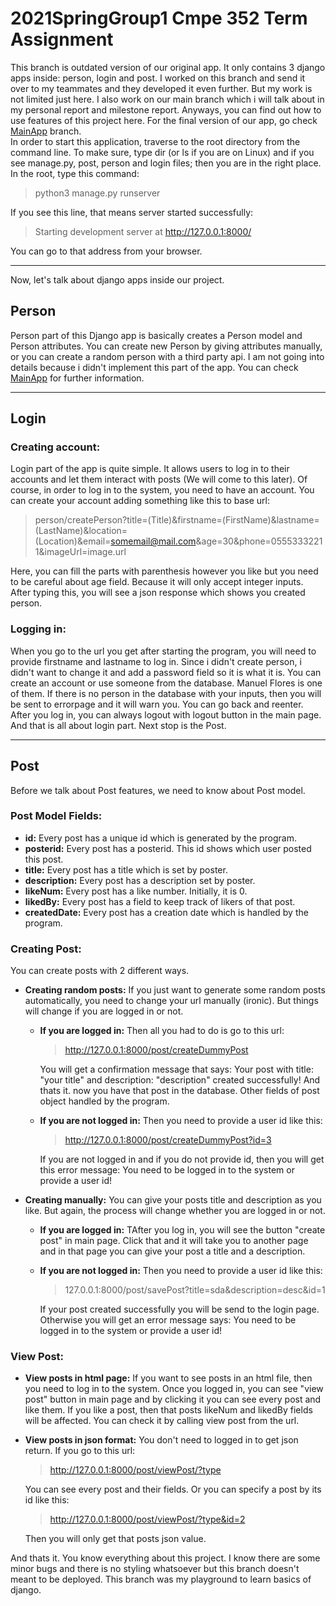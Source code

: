 # 2021SpringGroup1 Cmpe 352 Term Assignment
This branch is outdated version of our original app. It only contains 3 django apps inside: person, login and post. I worked on this branch and send it over to my teammates and they developed it even further. But my work is not limited just here. I also work on our main branch which i will talk about in my personal report and milestone report. Anyways, you can find out how to use features of this project here. For the final version of our app, go check [MainApp](https://github.com/bounswe/2021SpringGroup1/tree/MainApp) branch.
<br>
In order to start this application, traverse to the root directory from the command line. To make sure, type dir (or ls if you are on Linux) and if you see manage.py, post, person and login files; then you are in the right place. In the root, type this command:
> python3 manage.py runserver 

If you see this line, that means server started successfully: 
> Starting development server at http://127.0.0.1:8000/

You can go to that address from your browser.
<hr>
Now, let's talk about django apps inside our project.

## Person
Person part of this Django app is basically creates a Person model and Person attributes. You can create new Person by giving attributes manually, or you can create a random person with a third party api. I am not going into details because i didn't implement this part of the app. You can check [MainApp](https://github.com/bounswe/2021SpringGroup1/tree/MainApp) for further information.

<hr>

## Login
### Creating account:
Login part of the app is quite simple. It allows users to log in to their accounts and let them interact with posts (We will come to this later). Of course, in order to log in to the system, you need to have an account. You can create your account adding something like this to base url:
> person/createPerson?title=(Title)&firstname=(FirstName)&lastname=(LastName)&location=(Location)&email=somemail@mail.com&age=30&phone=05553332211&imageUrl=image.url

Here, you can fill the parts with parenthesis however you like but you need to be careful about age field. Because it will only accept integer inputs. After typing this, you will see a json response which shows you created person.

### Logging in:
When you go to the url you get after starting the program, you will need to provide firstname and lastname to log in. Since i didn't create person, i didn't want to change it and add a password field so it is what it is. You can create an account or use someone from the database. Manuel Flores is one of them. If there is no person in the database with your inputs, then you will be sent to errorpage and it will warn you. You can go back and reenter. After you log in, you can always logout with logout button in the main page.
<br>
And that is all about login part. Next stop is the Post.
<hr>

## Post
Before we talk about Post features, we need to know about Post model.
### Post Model Fields:
- <b>id:</b> Every post has a unique id which is generated by the program.
- <b>posterid:</b> Every post has a posterid. This id shows which user posted this post.
- <b>title:</b> Every post has a title which is set by poster.
- <b>description:</b> Every post has a description set by poster.
- <b>likeNum:</b> Every post has a like number. Initially, it is 0.
- <b>likedBy:</b> Every post has a field to keep track of likers of that post.
- <b>createdDate:</b> Every post has a creation date which is handled by the program. 

### Creating Post:
You can create posts with 2 different ways.
- <b>Creating random posts:</b> If you just want to generate some random posts automatically, you need to change your url manually (ironic). But things will change if you are logged in or not.
  + <b>If you are logged in:</b> Then all you had to do is go to this url:
    > http://127.0.0.1:8000/post/createDummyPost
    
    You will get a confirmation message that says: Your post with title: "your title" and description: "description" created successfully!
    And thats it. now you have that post in the database. Other fields of post object handled by the program.
  + <b>If you are not logged in:</b> Then you need to provide a user id like this:
    > http://127.0.0.1:8000/post/createDummyPost?id=3
    
    If you are not logged in and if you do not provide id, then you will get this error message: You need to be logged in to the system or provide a user id!
    
- <b>Creating manually:</b> You can give your posts title and description as you like. But again, the process will change whether you are logged in or not.
  + <b>If you are logged in:</b> TAfter you log in, you will see the button "create post" in main page. Click that and it will take you to another page and in that page you can give your post a title and a description.
  + <b>If you are not logged in:</b> Then you need to provide a user id like this:
    > 127.0.0.1:8000/post/savePost?title=sda&description=desc&id=1
    
    If your post created successfully you will be send to the login page. Otherwise you will get an error message says: You need to be logged in to the system or provide a user id!

### View Post:
- <b>View posts in html page:</b> If you want to see posts in an html file, then you need to log in to the system. Once you logged in, you can see "view post" button in main page and by clicking it you can see every post and like them. If you like a post, then that posts likeNum and likedBy fields will be affected. You can check it by calling view post from the url.
- <b>View posts in json format:</b> You don't need to logged in to get json return. If you go to this url:
  > http://127.0.0.1:8000/post/viewPost/?type

  You can see every post and their fields. Or you can specify a post by its id like this:
  > http://127.0.0.1:8000/post/viewPost/?type&id=2

  Then you will only get that posts json value.
  
  
And thats it. You know everything about this project. I know there are some minor bugs and there is no styling whatsoever but this branch doesn't meant to be deployed. This branch was my playground to learn basics of django. 
  

